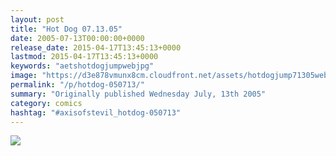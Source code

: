 ```yaml
---
layout: post
title: "Hot Dog 07.13.05"
date: 2005-07-13T00:00:00+0000
release_date: 2015-04-17T13:45:13+0000
lastmod: 2015-04-17T13:45:13+0000
keywords: "aetshotdogjumpwebjpg"
image: "https://d3e878vmunx8cm.cloudfront.net/assets/hotdogjump71305web.jpg"
permalink: "/p/hotdog-050713/"
summary: "Originally published Wednesday July, 13th 2005"
category: comics
hashtag: "#axisofstevil_hotdog-050713"
---
```


![](https://d3e878vmunx8cm.cloudfront.net/assets/hotdogjump71305web.jpg)
